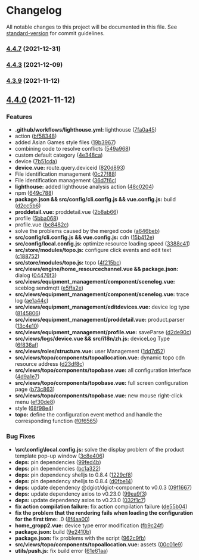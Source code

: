# Changelog

All notable changes to this project will be documented in this file. See [standard-version](https://github.com/conventional-changelog/standard-version) for commit guidelines.

### [4.4.7](https://github.com/dgiot/dgiot-dashboard/compare/v4.4.5...v4.4.7) (2021-12-31)

### [4.4.3](https://github.com/dgiot/dgiot-dashboard/compare/v4.4.2...v4.4.3) (2021-12-09)

### [4.3.9](https://github.com/dgiot/dgiot-dashboard/compare/v4.4.0...v4.3.9) (2021-11-12)

## [4.4.0](https://github.com/dgiot/dgiot-dashboard/compare/v4.3.6...v4.4.0) (2021-11-12)

### Features

- **.github/workflows/lighthouse.yml:**
  lighthouse ([7fa0a45](https://github.com/dgiot/dgiot-dashboard/commit/7fa0a454213cbbe6a3d9905d1daa8ecd657a33bf))
- action ([bf58348](https://github.com/dgiot/dgiot-dashboard/commit/bf5834880b255b5a186e6f773392209a8366c5c2))
- added Asian Games style
  files ([19b3967](https://github.com/dgiot/dgiot-dashboard/commit/19b3967e564a2d986fb234c22094d49934116240))
- combining code to resolve
  conflicts ([549a968](https://github.com/dgiot/dgiot-dashboard/commit/549a96804be3c4ce89e049ef3e6630e5a9342d75))
- custom default
  category ([4e348ca](https://github.com/dgiot/dgiot-dashboard/commit/4e348ca7d6d3c01a1ae46c85463bbebce9758b7a))
- device ([7b51cda](https://github.com/dgiot/dgiot-dashboard/commit/7b51cdaa9f0ff6fe8d166a2f1c00461201b36dcc))
- **device.vue:**
  route.query.deviceid ([820d893](https://github.com/dgiot/dgiot-dashboard/commit/820d893d9a47fd28dc21585e6201361713bc9415))
- File identification
  management ([0c27f88](https://github.com/dgiot/dgiot-dashboard/commit/0c27f888f639ad7014dde8c539f34cf790004f8a))
- File identification
  management ([36d7f6c](https://github.com/dgiot/dgiot-dashboard/commit/36d7f6c24e261d411f7db9b50b8398c5059e63e7))
- **lighthouse:** added lighthouse analysis
  action ([48c0204](https://github.com/dgiot/dgiot-dashboard/commit/48c020417cb651eb478115cec2798377f885bd52))
- npm ([649c788](https://github.com/dgiot/dgiot-dashboard/commit/649c7888a5532e08280ca136604d9d582af02b25))
- **package.json && src/config/cli.config.js && vue.config.js:**
  build ([d2cc5b6](https://github.com/dgiot/dgiot-dashboard/commit/d2cc5b6fd951e90236b76e4695722ba8c70ab579))
- **proddetail.vue:**
  proddetail.vue ([2b8ab66](https://github.com/dgiot/dgiot-dashboard/commit/2b8ab66357c577be6354032d1ce5e5ebcee78c46))
- profile ([5bba068](https://github.com/dgiot/dgiot-dashboard/commit/5bba068855e957f98c9a13c8bf7827e4b8b14188))
- profile.vue ([bc8482c](https://github.com/dgiot/dgiot-dashboard/commit/bc8482cf7c99f49c881b0f5681916cc58ce31530))
- solve the problems caused by the merged
  code ([a646beb](https://github.com/dgiot/dgiot-dashboard/commit/a646beb22b0b211949d8ae4b03ec9264089cb137))
- **src/config/cli.config.js && vue.config.js:**
  cdn ([15b412e](https://github.com/dgiot/dgiot-dashboard/commit/15b412e789cf0f5e85331f5a49854ee8d3e28f84))
- **src/config/local.config.js:** optimize resource loading
  speed ([3388c41](https://github.com/dgiot/dgiot-dashboard/commit/3388c412aef91dd2f63ffbd1e89eabc32ffa14c2))
- **src/store/modules/topo.js:** configure click events and edit
  text ([c188752](https://github.com/dgiot/dgiot-dashboard/commit/c18875244fb1ddc823b202ac40303af9581e3598))
- **src/store/modules/topo.js:**
  topo ([4f215bc](https://github.com/dgiot/dgiot-dashboard/commit/4f215bc74fa963e4b6d72c352b981c72d5090650))
- **src/views/engine/home_resourcechannel.vue && package.json:**
  dialog ([04476f3](https://github.com/dgiot/dgiot-dashboard/commit/04476f323e80b1fb9e6a1ad4931295c0f8bf1916))
- **src/views/equipment_management/component/scenelog.vue:** sceblog
  sendmqtt ([e5ffa2e](https://github.com/dgiot/dgiot-dashboard/commit/e5ffa2e442d23f851c145534b8e08ec0ab4733a2))
- **src/views/equipment_management/component/scenelog.vue:** trace
  log ([ae1a44c](https://github.com/dgiot/dgiot-dashboard/commit/ae1a44cb5710c1509cd4a10404424f0838548b86))
- **src/views/equipment_management/editdevices.vue:** device log
  type ([8145806](https://github.com/dgiot/dgiot-dashboard/commit/8145806c2004f658cc61847717833738091df0a5))
- **src/views/equipment_management/proddetail.vue:**
  product.parser ([13c4e10](https://github.com/dgiot/dgiot-dashboard/commit/13c4e10bebac8c6faa5d47bdd871013478dc7fa1))
- **src/views/equipment_management/profile.vue:**
  saveParse ([d2de90c](https://github.com/dgiot/dgiot-dashboard/commit/d2de90c4ca6f5a6f3a1ea4d92ae3eb6664094624))
- **src/views/logs/device.vue && src/i18n/zh.js:** deviceLog
  Type ([6f836af](https://github.com/dgiot/dgiot-dashboard/commit/6f836afecf7da2e17aa64157c75423d1c56c4929))
- **src/views/roles/structure.vue:** user
  Management ([1dd7d52](https://github.com/dgiot/dgiot-dashboard/commit/1dd7d52090323e437b6fe4102062ecd8aca7f31e))
- **src/views/topo/components/topoallocation.vue:** dynamic topo cdn resource
  address ([d23df8c](https://github.com/dgiot/dgiot-dashboard/commit/d23df8c1307ef242a0068b82cf63676accf6d959))
- **src/views/topo/components/topobase.vue:** all configuration
  interface ([4d9a1e7](https://github.com/dgiot/dgiot-dashboard/commit/4d9a1e7d44948c8bcea74aa6a88e647bf6ba5ad5))
- **src/views/topo/components/topobase.vue:** full screen configuration
  page ([b73c863](https://github.com/dgiot/dgiot-dashboard/commit/b73c8636eb2712e821d2fcd034ea25eca6b4211b))
- **src/views/topo/components/topobase.vue:** new mouse right-click
  menu ([ef30de8](https://github.com/dgiot/dgiot-dashboard/commit/ef30de88005f3c9928b2bdf8bb24e656744a6d74))
- style ([68f98e4](https://github.com/dgiot/dgiot-dashboard/commit/68f98e4abab531b7b65740b68339ba109511c852))
- **topo:** define the configuration event method and handle the corresponding
  function ([f0f6565](https://github.com/dgiot/dgiot-dashboard/commit/f0f65653337a34a52c4665fb8918c150dc116f9a))

### Bug Fixes

- **\src\config\local.config.js:** solve the display problem of the product template pop-up
  window ([3c8e406](https://github.com/dgiot/dgiot-dashboard/commit/3c8e40672d45137e6ba2b335d617d719c06b65e1))
- **deps:** pin
  dependencies ([99fed4b](https://github.com/dgiot/dgiot-dashboard/commit/99fed4beca62a716854c9ad450bace22e61fa94b))
- **deps:** pin
  dependencies ([bc1a322](https://github.com/dgiot/dgiot-dashboard/commit/bc1a3222b007ffcc260821c729dc906d4d611982))
- **deps:** pin dependency shelljs to
  0.8.4 ([1229cf8](https://github.com/dgiot/dgiot-dashboard/commit/1229cf8947720a9abecaf19e4877fcd4427a9af1))
- **deps:** pin dependency shelljs to
  0.8.4 ([d0fbe14](https://github.com/dgiot/dgiot-dashboard/commit/d0fbe1456f3bae1ea3cd40c3778a223f46460fd9))
- **deps:** update dependency @dgiot/dgiot-component to
  v0.0.3 ([09f1667](https://github.com/dgiot/dgiot-dashboard/commit/09f16675f4b51e2f0530fe940b002c1c768835f4))
- **deps:** update dependency axios to
  v0.23.0 ([99ea9f3](https://github.com/dgiot/dgiot-dashboard/commit/99ea9f3a93ff3165c99b669e605d3bca97997e4e))
- **deps:** update dependency axios to
  v0.23.0 ([032f1c7](https://github.com/dgiot/dgiot-dashboard/commit/032f1c7967786f2e6fc4edee3f40bf6f5faf49d2))
- **fix action compilation failure:** fix action compilation
  failure ([de55b04](https://github.com/dgiot/dgiot-dashboard/commit/de55b04257cef7b14b04f089623e1e774aef0fbb))
- **fix the problem that the rendering fails when loading the configuration for the first time:**
  .0 ([8f4aa00](https://github.com/dgiot/dgiot-dashboard/commit/8f4aa009537494cd9e5922277daad0c5ce98212c))
- **home_gropp2.vue:** device type error
  modification ([fb9c24f](https://github.com/dgiot/dgiot-dashboard/commit/fb9c24f58ae0b763970b50ef48393b116dff9773))
- **package.json:**
  build ([9e2410b](https://github.com/dgiot/dgiot-dashboard/commit/9e2410b0c1932b1844d078b7c877170f0595214d))
- **package.json:** fix problems with the
  script ([962c9fb](https://github.com/dgiot/dgiot-dashboard/commit/962c9fbc163559bdaaa4e5b53872de954dc5c427))
- **src/views/topo/components/topoallocation.vue:**
  assets ([00c01e9](https://github.com/dgiot/dgiot-dashboard/commit/00c01e9111ffde6a422ae40bafb74cb720efe517))
- **utils/push.js:** fix build
  error ([61e61aa](https://github.com/dgiot/dgiot-dashboard/commit/61e61aae31f1066fd6d28b075494cf58c4fbc2ba))
